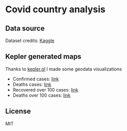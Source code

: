 # Covid country analysis

## Data source

Dataset credits: [Kaggle](https://www.kaggle.com/datasets/imdevskp/corona-virus-report?resource=download&select=country_wise_latest.csv)

## Kepler generated maps

Thanks to [kepler.gl](https://kepler.gl/demo) I made some geodata visualizations

- Confirmed cases: [link](https://kepler.gl/demo/map?mapUrl=https://dl.dropboxusercontent.com/s/k5iz2onfi4grg70/keplergl_9qfn84.json)
- Deaths cases: [link](https://kepler.gl/demo/map?mapUrl=https://dl.dropboxusercontent.com/s/9syb0on0zxu0ssa/keplergl_gjxz23.json)
- Recovered over 100 cases: [link](https://kepler.gl/demo/map?mapUrl=https://dl.dropboxusercontent.com/s/4gwebguta9twgvu/keplergl_0yzea5c.json)
- Deaths over 100 cases: [link](https://kepler.gl/demo/map?mapUrl=https://dl.dropboxusercontent.com/s/rv05ernbv2tlb9q/keplergl_494dxbp.json)

## License

MIT
